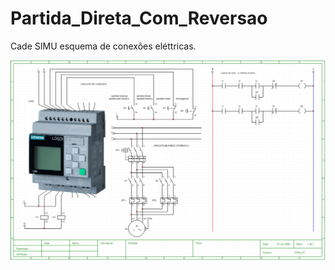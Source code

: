 # Partida_Direta_Com_Reversao
 Cade SIMU esquema de conexões eléttricas.
 
![diagrama.png](assets/imagens/diagrama.png)
